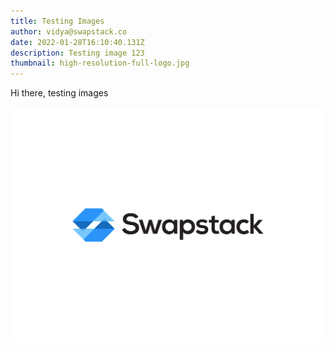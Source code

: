 ```yaml
---
title: Testing Images
author: vidya@swapstack.co
date: 2022-01-28T16:10:40.131Z
description: Testing image 123
thumbnail: high-resolution-full-logo.jpg
---
```

Hi there, testing images

![](high-resolution-full-logo.jpg)